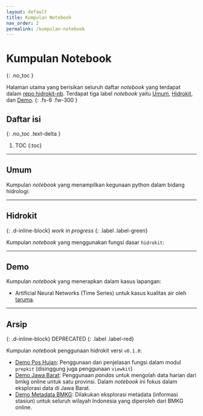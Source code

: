 ```yaml
---
layout: default
title: Kumpulan Notebook
nav_order: 2
permalink: /kumpulan-notebook
---
```


# Kumpulan Notebook
{: .no_toc }

Halaman utama yang berisikan seluruh daftar _notebook_ yang terdapat dalam [repo hidrokit-nb](https://github.com/taruma/hidrokit-nb). Terdapat tiga label _notebook_ yaitu [Umum](#umum), [Hidrokit](#hidrokit), dan [Demo](#demo). 
{: .fs-6 .fw-300 }

## Daftar isi
{: .no_toc .text-delta }

1. TOC
{:toc}

---
## Umum

Kumpulan _notebook_ yang menampilkan kegunaan python dalam bidang hidrologi: 

---
## Hidrokit
{: .d-inline-block}
*work in progress*
{: .label .label-green}

Kumpulan _notebook_ yang menggunakan fungsi dasar `hidrokit`:

---
## Demo

Kumpulan _notebook_ yang menerapkan dalam kasus lapangan:

- Artificial Neural Networks (Time Series) untuk kasus kualitas air oleh [taruma].

---
## Arsip
{: .d-inline-block}
DEPRECATED
{: .label .label-red}


Kumpulan _notebook_ penggunaan hidrokit versi `v0.1.0`:

- [Demo Pos Hujan](https://nbviewer.jupyter.org/github/taruma/hidrokit-nb/blob/master/_old/demo_pos_hujan.ipynb): Penggunaan dan penjelasan fungsi dalam modul `prepkit` (disinggung juga penggunaan `viewkit`)
- [Demo Jawa Barat](https://nbviewer.jupyter.org/github/taruma/hidrokit-nb/blob/master/_old/demo_data_jawa_barat.ipynb): Penggunaan _pandas_ untuk mengolah data harian dari bmkg online untuk satu provinsi. Dalam _notebook_ ini fokus dalam eksplorasi data di Jawa Barat.
- [Demo Metadata BMKG](https://nbviewer.jupyter.org/github/taruma/hidrokit-nb/blob/master/_old/demo_metadata_bmkg.ipynb): Dilakukan eksplorasi metadata (informasi stasiun) untuk seluruh wilayah Indonesia yang diperoleh dari BMKG online. 

<!-- Link -->
[taruma]: https://taruma.info